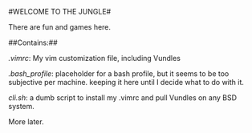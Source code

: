 #WELCOME TO THE JUNGLE#

There are fun and games here.

##Contains:##

*.vimrc*: My vim customization file, including Vundles

*.bash_profile*: placeholder for a bash profile, but it seems to be too subjective per machine. 
keeping it here until I decide what to do with it.

*cli.sh*: a dumb script to install my .vimrc and pull Vundles on any BSD system.

More later.
